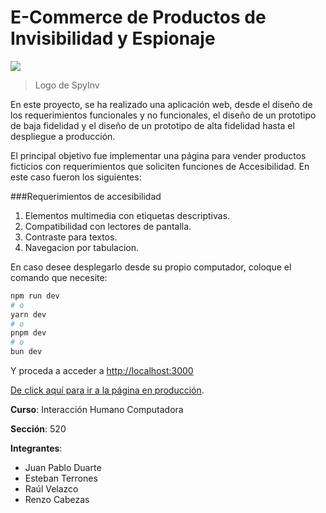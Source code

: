 # E-Commerce de Productos de Invisibilidad y Espionaje

![](https://hci-ecommerce.vercel.app/favicon.ico)

> Logo de SpyInv

En este proyecto, se ha realizado una aplicación web, desde el diseño de los requerimientos funcionales y no funcionales, el diseño de un prototipo de baja fidelidad y el diseño de un prototipo de alta fidelidad hasta el despliegue a producción.

El principal objetivo fue implementar una página para vender productos ficticios con requerimientos que soliciten funciones de Accesibilidad. En este caso fueron los siguientes:

###Requerimientos de accesibilidad
1. Elementos multimedia con etiquetas descriptivas.
2. Compatibilidad con lectores de pantalla.
3. Contraste para textos.
4. Navegacion por tabulacion.

En caso desee desplegarlo desde su propio computador, coloque el comando que necesite:
```bash
npm run dev
# o
yarn dev
# o
pnpm dev
# o
bun dev
```
Y proceda a acceder a [http://localhost:3000](http://localhost:3000)

[De click aquí para ir a la página en producción](https://hci-ecommerce.vercel.app "Da click aquí para ir a la página en producción").

**Curso**: Interacción Humano Computadora

**Sección**: 520

**Integrantes**:
- Juan Pablo Duarte
- Esteban Terrones
- Raúl Velazco
- Renzo Cabezas
